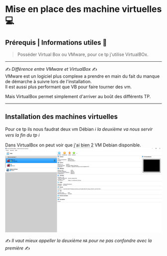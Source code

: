 # Mise en place des machine virtuelles 💻

## Prérequis | Informations utiles 🔧

> Posséder Virtual Box ou VMware, pour ce tp j'utilise VirtualBOx.

-----
✍️ *Différence entre VMware et VirtualBox* ✍️  
VMware est un logiciel plus complexe a prendre en main du fait du manque de démarche à suivre lors de l'installation.  
Il est aussi plus performant que VB pour faire tourner des vm.  

Mais VirtualBox permet simplement d'arriver au boût des différents TP.  

-----

## Installation des machines virtuelles

Pour ce tp ils nous faudrat deux vm Débian *ℹ️ la deuxième va nous servir vers la fin du tp ℹ️*  

Dans VirtualBox on peut voir que j'ai bien 2 VM Debian disponible.  
![VB](../Screens/VB.png)

✍️ *Il vaut mieux appeller la deuxième ``HA`` pour ne pas confondre avec la première* ✍️  

